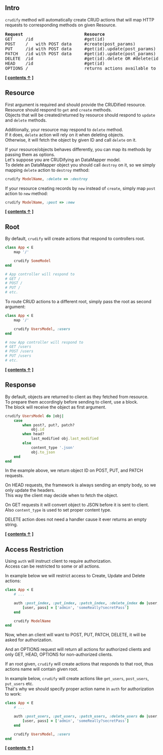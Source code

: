 
## Intro


`crudify` method will automatically create CRUD actions that will map HTTP requests to corresponding methods on given Resource.

<pre>
<b>Request                        Resource</b>
GET     /id                    #get(id)
POST    /   with POST data     #create(post_params)
PUT     /id with POST data     #get(id).update(post_params)
PATCH   /id with POST data     #get(id).update(post_params)
DELETE  /id                    #get(id).delete OR #delete(id)
HEAD    /id                    #get(id)
OPTIONS /                      returns actions available to client
</pre>

**[ [contents &uarr;](https://github.com/slivu/espresso#tutorial) ]**


## Resource


First argument is required and should provide the CRUDified resource.<br/>
Resource should respond to `get` and `create` methods.<br/>
Objects that will be created/returned by resource should respond to `update` and `delete` methods.

Additionally, your resource may respond to `delete` method.<br/>
If it does, `delete` action will rely on it when deleting objects.<br/>
Otherwise, it will fetch the object by given ID and call `delete` on it.

If your resource/objects behaves differently, you can map its methods by passing them as options.<br/>
Let's suppose you are CRUDifying an DataMapper model.<br/>
To delete an DataMapper object you should call `destroy` on it,
so we simply mapping `delete` action to `destroy` method:

```ruby
crudify ModelName, :delete => :destroy
```

If your resource creating records by `new` instead of `create`,
simply map `post` action to `new` method:

```ruby
crudify ModelName, :post => :new
```

**[ [contents &uarr;](https://github.com/slivu/espresso#tutorial) ]**


## Root


By default, `crudify` will create actions that respond to controllers root.

```ruby
class App < E
    map '/'

    crudify SomeModel
end

# App controller will respond to
# GET /
# POST /
# PUT /
# etc.
```

To route CRUD actions to a different root, simply pass the root as second argument:

```ruby
class App < E
    map '/'

    crudify UsersModel, :users
end

# now App controller will respond to
# GET /users
# POST /users
# PUT /users
# etc.
```

**[ [contents &uarr;](https://github.com/slivu/espresso#tutorial) ]**


## Response


By default, objects are returned to client as they fetched from resource.<br/>
To prepare them accordingly before sending to client, use a block.<br/>
The block will receive the object as first argument.

```ruby
crudify UsersModel do |obj|
    case
        when post?, put?, patch?
            obj.id
        when head?
            last_modified obj.last_modified
        else
            content_type '.json'
            obj.to_json
    end
end
```

In the example above, we return object ID on POST, PUT, and PATCH requests.<br/>

On HEAD requests, the framework is always sending an empty body,
so we only update the headers.<br/>
This way the client may decide when to fetch the object.

On GET requests it will convert object to JSON before it is sent to client.<br/>
Also `content_type` is used to set proper content type.

DELETE action does not need a handler cause it ever returns an empty string.

**[ [contents &uarr;](https://github.com/slivu/espresso#tutorial) ]**


## Access Restriction


Using `auth` will instruct client to require authorization.<br/>
Access can be restricted to some or all actions.

In example below we will restrict access to Create, Update and Delete actions:

```ruby
class App < E
    # ...

    auth :post_index, :put_index, :patch_index, :delete_index do |user, pass|
        [user, pass] = ['admin', 'someReally?secretPass']
    end

    crudify ModelName
end
```

Now, when an client will want to POST, PUT, PATCH, DELETE,
it will be asked for authorization.

And an OPTIONS request will return all actions for authorized clients and
only GET, HEAD, OPTIONS for non-authorized clients.

If an root given, `crudify` will create actions that responds to that root,
thus actions name will contain given root.

In example below, `crudify` will create actions like `get_users`, `post_users`, `put_users` etc.<br/>
That's why we should specify proper action name in `auth` for authorization to work:

```ruby
class App < E
    # ...

    auth :post_users, :put_users, :patch_users, :delete_users do |user, pass|
        [user, pass] = ['admin', 'someReally?secretPass']
    end

    crudify UsersModel, :users
end
```

**[ [contents &uarr;](https://github.com/slivu/espresso#tutorial) ]**
